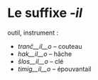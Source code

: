 # Le suffixe *-il*

outil, instrument :

- *tranĉ__il__o*    – couteau
- *hak__il__o*      – hâche
- *ŝlos__il__o*     – clé
- *timig__il__o*    – épouvantail
